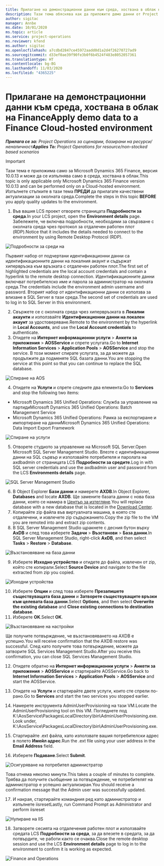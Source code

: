```yaml
---
title: Прилагане на демонстрационни данни към среда, хоствана в облак на Finance
description: Тази тема обяснява как да приложите демо данни от Project Operations към среда, хоствана в облак на Dynamics 365 Finance.
author: sigitac
manager: Annbe
ms.date: 10/01/2020
ms.topic: article
ms.service: project-operations
ms.reviewer: kfend
ms.author: sigitac
ms.openlocfilehash: a7cdbd2847ce45972aadd0d1a2d4f26270727ad9
ms.sourcegitcommit: d33ef0ae39f90fe3b0f6b4524f483e8052057361
ms.translationtype: HT
ms.contentlocale: bg-BG
ms.lasthandoff: 11/03/2020
ms.locfileid: "4365225"
---
```

# <a name="apply-demo-data-to-a-finance-cloud-hosted-environment"></a><span data-ttu-id="22c94-103">Прилагане на демонстрационни данни към среда, хоствана в облак на Finance</span><span class="sxs-lookup"><span data-stu-id="22c94-103">Apply demo data to a Finance Cloud-hosted environment</span></span>

<span data-ttu-id="22c94-104">_**Прилага се за:** Project Operations за сценарии, базирани на ресурси/неналичност_</span><span class="sxs-lookup"><span data-stu-id="22c94-104">_**Applies To:** Project Operations for resource/non-stocked based scenarios_</span></span>

> [!IMPORTANT]
> <span data-ttu-id="22c94-105">Тази тема е приложима само за Microsoft Dynamics 365 Finance, версия 10.0.13 и може да се изпълнява само в среда, хоствана в облак.</span><span class="sxs-lookup"><span data-stu-id="22c94-105">This topic is only applicable only Microsoft Dynamics 365 Finance version 10.0.13 and can be performed only on a Cloud-hosted environment.</span></span> <span data-ttu-id="22c94-106">Изпълнете стъпките в тази тема **ПРЕДИ** да прилагате качествени актуализации за околната среда.</span><span class="sxs-lookup"><span data-stu-id="22c94-106">Complete the steps in this topic **BEFORE** you apply quality updates to the environment.</span></span>

1. <span data-ttu-id="22c94-107">Във вашия LCS проект отворете страницата **Подробности за среда**.</span><span class="sxs-lookup"><span data-stu-id="22c94-107">In your LCS project, open the **Environment details** page.</span></span> <span data-ttu-id="22c94-108">Забележете, че включва подробности, необходими за свързване с околната среда чрез протокол за отдалечен работен плот (RDP).</span><span class="sxs-lookup"><span data-stu-id="22c94-108">Notice that it includes the details needed to connect to the environment by using Remote Desktop Protocol (RDP).</span></span>

![Подробности за среди на ](./media/1EnvironmentDetails.png)

<span data-ttu-id="22c94-110">Първият набор от подчертани идентификационни данни са идентификационните данни на локалния акаунт и съдържат хипервръзка към връзката с отдалечен работен плот.</span><span class="sxs-lookup"><span data-stu-id="22c94-110">The first set of highlighted credentials are the local account credentials and contain a hyperlink to the remote desktop connection.</span></span> <span data-ttu-id="22c94-111">Идентификационните данни включват потребителско име и парола за администратор на околната среда.</span><span class="sxs-lookup"><span data-stu-id="22c94-111">The credentials include the environment admin username and password.</span></span> <span data-ttu-id="22c94-112">Вторият набор от идентификационни данни се използва за влизане в SQL Server в тази среда.</span><span class="sxs-lookup"><span data-stu-id="22c94-112">The second set of credentials are used to log in to SQL Server in this environment.</span></span>

2. <span data-ttu-id="22c94-113">Свържете се с околната среда чрез хипервръзката в **Локални акаунти** и използвайте **Идентификационни данни на локален акаунт** за удостоверяване.</span><span class="sxs-lookup"><span data-stu-id="22c94-113">Remote to the environment by the hyperlink in **Local Accounts**, and use the **Local Account credentials** to authenticate.</span></span>
3. <span data-ttu-id="22c94-114">Отидете на **Интернет информационни услуги** > **Анкети за приложения** > **AOSService** и спрете услугата.</span><span class="sxs-lookup"><span data-stu-id="22c94-114">Go to **Internet Information Services** > **Application Pools** > **AOSService** and stop the service.</span></span> <span data-ttu-id="22c94-115">В този момент спирате услугата, за да можете да продължите да подменяте SQL базата данни.</span><span class="sxs-lookup"><span data-stu-id="22c94-115">You are stopping the service at this point so that you can continue to replace the SQL database.</span></span>

![Спиране на AOS](./media/2StopAOS.png)

4. <span data-ttu-id="22c94-117">Отидете на **Услуги** и спрете следните два елемента:</span><span class="sxs-lookup"><span data-stu-id="22c94-117">Go to **Services** and stop the following two items:</span></span>

- <span data-ttu-id="22c94-118">Microsoft Dynamics 365 Unified Operations: Служба за управление на партиди</span><span class="sxs-lookup"><span data-stu-id="22c94-118">Microsoft Dynamics 365 Unified Operations: Batch Management Service</span></span>
- <span data-ttu-id="22c94-119">Microsoft Dynamics 365 Unified Operations: Рамка за експортиране и импортиране на данни</span><span class="sxs-lookup"><span data-stu-id="22c94-119">Microsoft Dynamics 365 Unified Operations: Data Import Export Framework</span></span>

![Спиране на услуги](./media/3StopServices.png)

5. <span data-ttu-id="22c94-121">Отворете студиото за управление на Microsoft SQL Server.</span><span class="sxs-lookup"><span data-stu-id="22c94-121">Open Microsoft SQL Server Management Studio.</span></span> <span data-ttu-id="22c94-122">Влезте с идентификационни данни на SQL сървър и използвайте потребителя и паролата на axdbadmin от страницата LCS **Подробности за средите**.</span><span class="sxs-lookup"><span data-stu-id="22c94-122">Log in with SQL server credentials and use the axdbadmin user and password from the LCS **Environments details** page.</span></span>

![SQL Server Management Studio](./media/4SSMS.png)

6. <span data-ttu-id="22c94-124">В Object Explorer **Бази данни** и намерете **AXDB**.</span><span class="sxs-lookup"><span data-stu-id="22c94-124">In Object Explorer, **Databases** and locate **AXDB**.</span></span> <span data-ttu-id="22c94-125">Ще замените базата данни с нова база данни, която се намира в [Център за изтегляне](https://download.microsoft.com/download/1/a/3/1a314bd2-b082-4a87-abdc-1ba26c92b63d/ProjOpsDemoDataFOGARelease.zip).</span><span class="sxs-lookup"><span data-stu-id="22c94-125">You will replace database with a new database that is located in the [Download Center](https://download.microsoft.com/download/1/a/3/1a314bd2-b082-4a87-abdc-1ba26c92b63d/ProjOpsDemoDataFOGARelease.zip).</span></span> 
7. <span data-ttu-id="22c94-126">Копирайте zip файла във виртуалната машина, в която сте отдалечени, и извлечете zip съдържанието.</span><span class="sxs-lookup"><span data-stu-id="22c94-126">Copy the zip file to the VM you are remoted into and extract zip contents.</span></span>
8. <span data-ttu-id="22c94-127">В SQL Server Management Studio щракнете с десния бутон върху **AxDB** и след това изберете **Задачи** > **Възстанови** > **База данни**.</span><span class="sxs-lookup"><span data-stu-id="22c94-127">In SQL Server Management Studio, right-click **AxDB**, and then select **Tasks** > **Restore** > **Database**.</span></span>

![Възстановяване на база данни](./media/5RestoreDatabase.png)

9. <span data-ttu-id="22c94-129">Изберете **Изходно устройство** и отидете до файла, извлечен от zip, който сте копирали.</span><span class="sxs-lookup"><span data-stu-id="22c94-129">Select **Source Device** and navigate to the file extracted from zip you copied.</span></span>

![Изходни устройства](./media/6SourceDevice.png)

10. <span data-ttu-id="22c94-131">Изберете **Опции** и след това изберете **Презапишете съществуващата база данни** и **Затворете съществуващите връзки към целевата база данни**.</span><span class="sxs-lookup"><span data-stu-id="22c94-131">Select **Options**, and then select **Overwrite the existing database** and **Close existing connections to destination database**.</span></span> 
11. <span data-ttu-id="22c94-132">Изберете **OK**.</span><span class="sxs-lookup"><span data-stu-id="22c94-132">Select **OK**.</span></span>

![Възстановяване на настройки](./media/7RestoreSetting.png)

<span data-ttu-id="22c94-134">Ще получите потвърждение, че възстановяването на AXDB е успешно.</span><span class="sxs-lookup"><span data-stu-id="22c94-134">You will receive confirmation that the AXDB restore was successful.</span></span> <span data-ttu-id="22c94-135">След като получите това потвърждение, можете да затворите SQL Services Management Studio.</span><span class="sxs-lookup"><span data-stu-id="22c94-135">After you receive this confirmation, you can close SQL Services Management Studio.</span></span>

12. <span data-ttu-id="22c94-136">Отидете обратно на **Интернет информационни услуги** > **Анкети за приложения** > **AOSService** и стартирайте AOSService.</span><span class="sxs-lookup"><span data-stu-id="22c94-136">Go back to **Internet Information Services** > **Application Pools** > **AOSService** and start the AOSService.</span></span>
13. <span data-ttu-id="22c94-137">Отидете на **Услуги** и стартирайте двете услуги, които сте спрели по-рано.</span><span class="sxs-lookup"><span data-stu-id="22c94-137">Go to **Services** and start the two services you stopped earlier.</span></span>

14. <span data-ttu-id="22c94-138">Намерете инструмента AdminUserProvisioning на тази VM.</span><span class="sxs-lookup"><span data-stu-id="22c94-138">Locate the AdminUserProvisioning tool on this VM.</span></span> <span data-ttu-id="22c94-139">Погледнете под K:\AosService\PackagesLocalDirectory\bin\AdminUserProvisioning.exe.</span><span class="sxs-lookup"><span data-stu-id="22c94-139">Look under, K:\AosService\PackagesLocalDirectory\bin\AdminUserProvisioning.exe.</span></span>
15. <span data-ttu-id="22c94-140">Стартирайте .ext файла, като използвате вашия потребителски адрес в полето **Имейл адрес**.</span><span class="sxs-lookup"><span data-stu-id="22c94-140">Run the .ext file using your user address in the **Email Address** field.</span></span> 
16. <span data-ttu-id="22c94-141">Изберете **Подаване**.</span><span class="sxs-lookup"><span data-stu-id="22c94-141">Select **Submit**.</span></span>

![Осигуряване на потребител администратор](./media/8AdminUserProvisioning.png)

<span data-ttu-id="22c94-143">Това отнема няколко минути.</span><span class="sxs-lookup"><span data-stu-id="22c94-143">This takes a couple of minutes to complete.</span></span> <span data-ttu-id="22c94-144">Трябва да получите съобщение за потвърждение, че потребителят на администратор е успешно актуализиран.</span><span class="sxs-lookup"><span data-stu-id="22c94-144">You should receive a confirmation message that the Admin user was successfully updated.</span></span>

17. <span data-ttu-id="22c94-145">И накрая, стартирайте командния ред като администратор и изпълнете iisreset</span><span class="sxs-lookup"><span data-stu-id="22c94-145">Lastly, run Command Prompt as Administrator and perform iisreset</span></span>

![Нулиране на IIS](./media/9IISReset.png)

18. <span data-ttu-id="22c94-147">Затворете сесията на отдалечения работен плот и използвайте средата LCS **Подробности за среда**, за да влезете в средата, за да потвърдите, че работи както се очаква.</span><span class="sxs-lookup"><span data-stu-id="22c94-147">Close the remote desktop session and use the LCS **Environment details** page to log in to the environment to confirm it is working as expected.</span></span>

![Finance and Operations](./media/10FinanceAndOperations.png)
